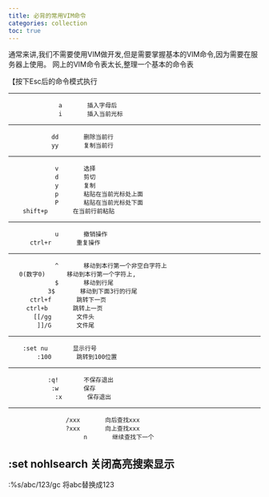 ```yaml
---
title: 必背的常用VIM命令
categories: collection
toc: true
---
```


通常来讲,我们不需要使用VIM做开发,但是需要掌握基本的VIM命令,因为需要在服务器上使用。
网上的VIM命令表太长,整理一个基本的命令表

【按下Esc后的命令模式执行

-------------------------------------------
                  a       插入字母后
                  i       插入当前光标
-------------------------------------------
                dd       删除当前行
                yy       复制当前行
-------------------------------------------
                 v       选择
                 d       剪切
                 y       复制
                 p       粘贴在当前光标处上面
                 P       粘贴在当前光标处下面
        shift+p       在当前行前粘贴
-------------------------------------------
                 u       撤销操作
          ctrl+r       重复操作
-------------------------------------------
                 ^       移动到本行第一个非空白字符上
       0(数字0)      移动到本行第一个字符上,
                 $       移动到行尾
               3$       移动到下面3行的行尾
          ctrl+f       跳转下一页
         ctrl+b       跳转上一页
           [[/gg       文件头
            ]]/G       文件尾
-------------------------------------------
        :set nu       显示行号
            :100       跳转到100位置
-------------------------------------------
               :q!       不保存退出
                :w       保存
                 :x       保存退出
-------------------------------------------
                    /xxx       向后查找xxx
                    ?xxx       向上查找xxx
                         n       继续查找下一个
   :set nohlsearch       关闭高亮搜索显示
------------------------------------------
  :%s/abc/123/gc       将abc替换成123